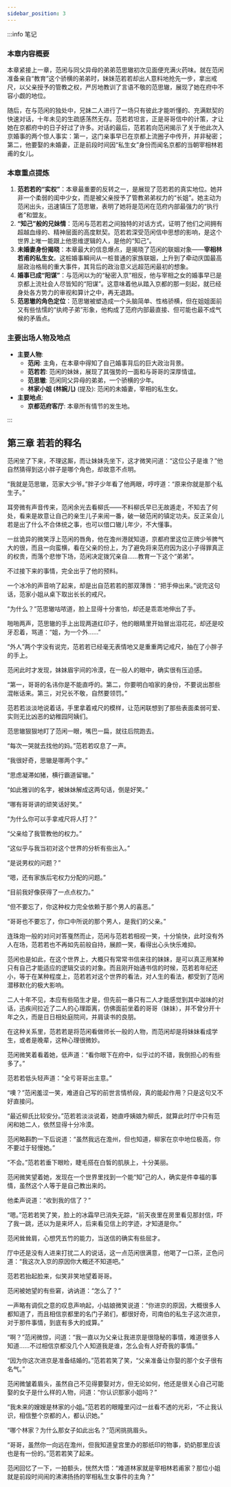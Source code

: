 ```yaml
---
sidebar_position: 3
---
```


:::info 笔记

### 本章内容概要

本章紧接上一章，范闲与同父异母的弟弟范思辙初次见面便充满火药味。就在范闲准备亲自“教育”这个骄横的弟弟时，妹妹范若若却出人意料地抢先一步，拿出戒尺，以父亲授予的管教之权，严厉地教训了言语不敬的范思辙，展现了她在府中不容小觑的地位。

随后，在与范闲的独处中，兄妹二人进行了一场只有彼此才能听懂的、充满默契的快速对话，十年未见的生疏感荡然无存。范若若坦言，正是哥哥信中的计策，才让她在京都府中的日子好过了许多。对话的最后，范若若向范闲揭示了关于他此次入京婚事的两个惊人事实：第一，这门亲事早已在京都上流圈子中传开，并非秘密；第二，他要娶的未婚妻，正是前段时间因“私生女”身份而闻名京都的当朝宰相林若甫的女儿。

### 本章重点提炼

1.  **范若若的“实权”**：本章最重要的反转之一，是展现了范若若的真实地位。她并非一个柔弱的闺中少女，而是被父亲授予了管教弟弟权力的“长姐”。她主动为范闲出头，迅速镇压了范思辙，表明了她将是范闲在范府内部最强力的“执行者”和盟友。
2.  **“知己”般的兄妹情**：范闲与范若若之间独特的对话方式，证明了他们之间拥有超越血缘的、精神层面的高度默契。范若若深受范闲信中思想的影响，是这个世界上唯一能跟上他思维逻辑的人，是他的“知己”。
3.  **未婚妻身份揭晓**：本章最大的信息爆点，是揭晓了范闲的联姻对象——**宰相林若甫的私生女**。这桩婚事瞬间从一桩普通的家族联姻，上升到了牵动庆国最高层政治格局的重大事件，其背后的政治意义远超范闲最初的想象。
4.  **婚事已成“阳谋”**：与范闲以为的“秘密入京”相反，他与宰相之女的婚事早已是京都上流社会人尽皆知的“阳谋”。这意味着他从踏入京都的那一刻起，就已经身处各方势力的审视和算计之中，再无退路。
5.  **范思辙的角色定位**：范思辙被塑造成一个头脑简单、性格骄横，但在姐姐面前又有些怯懦的“纨绔子弟”形象，他构成了范府内部最直接、但可能也最不成气候的矛盾点。

### 主要出场人物及地点

* **主要人物**:
    * **范闲**: 主角，在本章中得知了自己婚事背后的巨大政治背景。
    * **范若若**: 范闲的妹妹，展现了其强势的一面和与哥哥的深厚情谊。
    * **范思辙**: 范闲同父异母的弟弟，一个骄横的少年。
    * **林家小姐 (林婉儿)** (提及): 范闲的未婚妻，宰相的私生女。
* **主要地点**:
    * **京都范府客厅**: 本章所有情节的发生地。

:::

## 第三章 **若若的释名**

范闲坐了下来，不理这厮，而让妹妹先坐下，这才微笑问道：“这位公子是谁？”他自然猜得到这小胖子是哪个角色，却故意不点明。

“我就是范思辙，范家大少爷。”胖子少年看了他两眼，哼哼道：“原来你就是那个私生子。”

耳旁微有声音传来，范闲余光去看柳氏——不料柳氏早已无故遁走，不知去了何处，看来是故意让自己的亲生儿子来闹一番，破一破范闲的镇定功夫。反正呆会儿若是出了什么不合体统之事，也可以借口辙儿年少，不大懂事。

一丝诡异的微笑浮上范闲的唇角，他在澹州港就知道，京都府里这位正牌少爷脾气大的很，而且一向蛮横，看在父亲的份上，为了避免将来范府因为这小子得罪真正的权贵，而落个悲惨下场，范闲决定拨冗亲自……教育一下这个“弟弟”。

不过接下来的事情，完全出乎了他的预料。

一个冰冷的声音响了起来，却是出自范若若的那双薄唇：“把手伸出来。”说完这句话，范家小姐从桌下取出长长的戒尺。

“为什么？”范思辙咕哝道，脸上显得十分害怕，却还是乖乖地伸出了手。

啪啪两声，范思辙的手上出现两道红印子，他的眼睛里开始冒出泪花花，却还是咬牙忍着，骂道：“姐，为一个外……”

“外人”两个字没有说完，范若若已经毫无表情地又是重重两记戒尺，抽在了小胖子的手上。

范闲此时才发现，妹妹眉宇间的冷漠，在一般人的眼中，确实很有压迫感。

“第一，哥哥的名讳你是不能直呼的。第二，你要明白咱家的身份，不要说出那些混帐话来。第三，对兄长不敬，自然要领罚。”

范若若淡淡地说着话，手里拿着戒尺的模样，让范闲联想到了那些表面柔弱可爱、实则无比凶恶的幼稚园阿姨们。

范思辙狠狠地盯了范闲一眼，嘴巴一扁，就往后院跑去。

“每次一哭就去找他的妈。”范若若叹息了一声。

“我很好奇，思辙是哪两个字。”

“思虑凝滞如猪，横行霸道留辙。”

“如此雅训的名字，被妹妹解成这两句话，倒是好笑。”

“哪有哥哥讲的顽笑话好笑。”

“为什么你可以手拿戒尺将人打？”

“父亲给了我管教他的权力。”

“这似乎与我当初对这个世界的分析有些出入。”

“是说男权的问题？”

“嗯，还有家族后宅权力分配的问题。”

“目前我好像获得了一点点权力。”

“但不要忘了，你这种权力完全依赖于那个男人的喜恶。”

“哥哥也不要忘了，你口中所说的那个男人，是我们的父亲。”

连珠炮一般的对问对答戛然而止，范闲与范若若相视一笑，十分愉快，此时没有外人在场，范若若也不再如先前般自持，展颜一笑，看得出心头快乐难抑。

范闲也是如此，在这个世界上，大概只有常常书信来往的妹妹，是可以真正用某种只有自己才能适应的逻辑交谈的对象。而且刚开始通书信的时候，范若若年纪还小，等于在某种程度上，范若若对这个世界的看法，对人生的看法，都受到了范闲潜移默化的极大影响。

二人十年不见，本应有些陌生才是，但先前一番只有二人才能感觉到其中滋味的对话，迅疾间拉近了二人的心理距离，仿佛面前坐着的哥哥（妹妹），并不曾分开十年之久，而是日日相处庭院间，并肩读书的良朋。

在这种关系里，范若若是将范闲看做师长一般的人物，而范闲却是将妹妹看成学生，或者是晚辈，这种心理很微妙。

范闲微笑着看着她，低声道：“看你眼下在府中，似乎过的不错，我倒担心的有些多了。”

范若若低头轻声道：“全亏哥哥出主意。”

“噢？”范闲羞涩一笑，难道自己写的前世言情桥段，真的能起作用？只是这句又不好直接问。

“最近柳氏比较安分。”范若若淡淡说着，她直呼姨娘为柳氏，就算此时厅中只有范闲和她二人，依然显得十分冷漠。

范闲略斟酌一下后说道：“虽然我远在澹州，但也知道，柳家在京中地位极高，你不要过于轻慢她。”

“不会。”范若若垂下眼睑，睫毛搭在白皙的肌肤上，十分美丽。

范闲微笑望着她，发现在一个世界里找到一个能“知”己的人，确实是件幸福的事情，虽然这个人等于是自己教出来的。

他柔声说道：“收到我的信了？”

“嗯。”范若若笑了笑，脸上的冰霜早已消失无踪，“前天夜里在房里看见那封信，吓了我一跳，还以为是来坏人，后来看见信上的字迹，才知道是你。”

范闲耸耸肩，心想凭五竹的能力，当送信的确实有些屈才。

厅中还是没有人进来打扰二人的说话，这一点范闲很满意，他喝了一口茶，正色问道：“我这次入京的原因你大概还不知道吧。”

范若若抬起脸来，似笑非笑地望着哥哥。

范闲被她望的有些窘，讷讷道：“怎么了？”

一声略有调侃之意的叹息声响起，小姑娘微笑说道：“你进京的原因，大概很多人都知道了，而且相信京都里的名门子弟们，都很好奇，司南伯的私生子这次进京，对于那件事情，到底有多大的成算。”

“啊？”范闲微惊，问道：“我一直以为父亲让我进京是很隐秘的事情，难道很多人知道……不过相信京都没几个人知道我是谁，怎么会有人好奇我的事情。”

“因为你这次进京是准备结婚的。”范若若笑了笑，“父亲准备让你娶的那个女子很有名气。”

范闲微皱着眉头，虽然自己不见得要娶对方，但无论如何，他还是很关心自己可能娶的女子是什么样的人物，问道：“你认识那家小姐吗？”

“我未来的嫂嫂是林家的小姐。”范若若的眼瞳里闪过一丝看不透的光彩，“不止我认识，相信整个京都的人，都认识她。”

“哪个林家？为什么那女子如此出名？”范闲挑挑眉头。

“哥哥，虽然你一向远在澹州，但我知道皇宫里办的那纸印的物事，奶奶那里应该也是有一份的。”范若若笑了起来。

范闲回忆了一下，一拍额头，恍然大悟：“难道林家就是宰相林若甫家？那位小姐就是前段时间闹的沸沸扬扬的宰相私生女事件的主角？”

